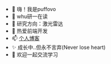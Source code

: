 - 👋 嗨！我是puffovo
- 👀 whu研一在读
- 🌱 研究方向：激光雷达
- 💞️ 热爱前端开发
- 📫 [个人博客](https://www.notion.so/puffovo/Qiu-s-Blog-d87d3d9befde414590b5a78e408a2af5)
- ✨ 成长中..但永不言弃(Never lose heart)
- 🌱 欢迎一起交流学习
<!---
puffovo/puffovo is a ✨ special ✨ repository because its `README.md` (this file) appears on your GitHub profile.
You can click the Preview link to take a look at your changes.
--->
